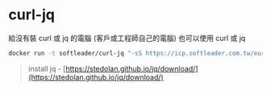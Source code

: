 # curl-jq

給沒有裝 curl 或 jq 的電腦 (客戶或工程師自己的電腦) 也可以使用 curl 或 jq

```sh
docker run -t softleader/curl-jq "-sS https://icp.softleader.com.tw/eureka-jasmine-uat/registry | jq .application | jq length"
```

> install jq - [https://stedolan.github.io/jq/download/](https://stedolan.github.io/jq/download/)
